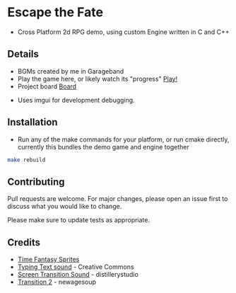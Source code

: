 # Escape the Fate
- Cross Platform 2d RPG demo, using custom Engine written in C and C++

## Details
- BGMs created by me in Garageband
- Play the game here, or likely watch its "progress" [Play!](https://escapethefate.supergoon.com)
- Project board [Board](https://github.com/users/kjblanchard/projects/11)
<!-- - ![Build All Platforms]( https://github.com/kjblanchard/etf/actions/workflows/build.yml/badge.svg) -->

<!-- - ![Status Picture](https://github.com/kjblanchard/etf/blob/master/img/state.gif?raw=true) -->
- Uses imgui for development debugging.
  <!-- - hello2 ![Status Picture](https://github.com/kjblanchard/etf/blob/master/img/debug.gif?raw=true) -->


## Installation
- Run any of the make commands for your platform, or run cmake directly, currently this bundles the demo game and engine together
```bash
make rebuild
```

## Contributing
Pull requests are welcome. For major changes, please open an issue first
to discuss what you would like to change.

Please make sure to update tests as appropriate.

## Credits
- [Time Fantasy Sprites](https://finalbossblues.com/timefantasy/)
- [Typing Text sound](https://freesound.org/people/Sky_Motion/sounds/416777/) - Creative Commons
- [Screen Transition Sound](https://freesound.org/people/distillerystudio/sounds/327754/) - distillerystudio
- [Transition 2](https://freesound.org/people/newagesoup/sounds/462089/) - newagesoup
